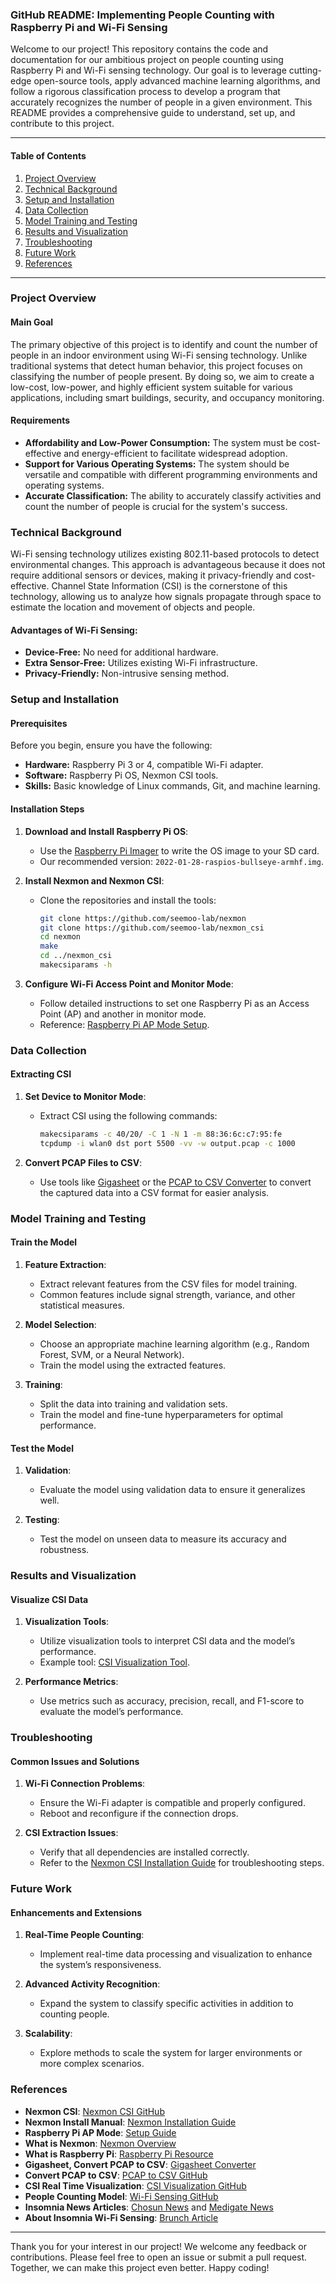 ### GitHub README: Implementing People Counting with Raspberry Pi and Wi-Fi Sensing

Welcome to our project! This repository contains the code and documentation for our ambitious project on people counting using Raspberry Pi and Wi-Fi sensing technology. Our goal is to leverage cutting-edge open-source tools, apply advanced machine learning algorithms, and follow a rigorous classification process to develop a program that accurately recognizes the number of people in a given environment. This README provides a comprehensive guide to understand, set up, and contribute to this project.

---

#### Table of Contents
1. [Project Overview](#project-overview)
2. [Technical Background](#technical-background)
3. [Setup and Installation](#setup-and-installation)
4. [Data Collection](#data-collection)
5. [Model Training and Testing](#model-training-and-testing)
6. [Results and Visualization](#results-and-visualization)
7. [Troubleshooting](#troubleshooting)
8. [Future Work](#future-work)
9. [References](#references)

---

### Project Overview

#### Main Goal
The primary objective of this project is to identify and count the number of people in an indoor environment using Wi-Fi sensing technology. Unlike traditional systems that detect human behavior, this project focuses on classifying the number of people present. By doing so, we aim to create a low-cost, low-power, and highly efficient system suitable for various applications, including smart buildings, security, and occupancy monitoring.

#### Requirements
- **Affordability and Low-Power Consumption:** The system must be cost-effective and energy-efficient to facilitate widespread adoption.
- **Support for Various Operating Systems:** The system should be versatile and compatible with different programming environments and operating systems.
- **Accurate Classification:** The ability to accurately classify activities and count the number of people is crucial for the system's success.

### Technical Background

Wi-Fi sensing technology utilizes existing 802.11-based protocols to detect environmental changes. This approach is advantageous because it does not require additional sensors or devices, making it privacy-friendly and cost-effective. Channel State Information (CSI) is the cornerstone of this technology, allowing us to analyze how signals propagate through space to estimate the location and movement of objects and people.

#### Advantages of Wi-Fi Sensing:
- **Device-Free:** No need for additional hardware.
- **Extra Sensor-Free:** Utilizes existing Wi-Fi infrastructure.
- **Privacy-Friendly:** Non-intrusive sensing method.

### Setup and Installation

#### Prerequisites
Before you begin, ensure you have the following:
- **Hardware:** Raspberry Pi 3 or 4, compatible Wi-Fi adapter.
- **Software:** Raspberry Pi OS, Nexmon CSI tools.
- **Skills:** Basic knowledge of Linux commands, Git, and machine learning.

#### Installation Steps

1. **Download and Install Raspberry Pi OS**:
   - Use the [Raspberry Pi Imager](https://www.raspberrypi.com/software/) to write the OS image to your SD card.
   - Our recommended version: `2022-01-28-raspios-bullseye-armhf.img`.

2. **Install Nexmon and Nexmon CSI**:
   - Clone the repositories and install the tools:
     ```bash
     git clone https://github.com/seemoo-lab/nexmon
     git clone https://github.com/seemoo-lab/nexmon_csi
     cd nexmon
     make
     cd ../nexmon_csi
     makecsiparams -h
     ```
   
3. **Configure Wi-Fi Access Point and Monitor Mode**:
   - Follow detailed instructions to set one Raspberry Pi as an Access Point (AP) and another in monitor mode.
   - Reference: [Raspberry Pi AP Mode Setup](https://limjunho.github.io/2020/08/25/Raspberry-Pi-AP%EB%A7%8C%EB%93%A4%EA%B8%B0.html).

### Data Collection

#### Extracting CSI
1. **Set Device to Monitor Mode**:
   - Extract CSI using the following commands:
     ```bash
     makecsiparams -c 40/20/ -C 1 -N 1 -m 88:36:6c:c7:95:fe
     tcpdump -i wlan0 dst port 5500 -vv -w output.pcap -c 1000
     ```

2. **Convert PCAP Files to CSV**:
   - Use tools like [Gigasheet](https://www.gigasheet.com/) or the [PCAP to CSV Converter](https://github.com/cheeseBG/pcap-to-csv) to convert the captured data into a CSV format for easier analysis.

### Model Training and Testing

#### Train the Model
1. **Feature Extraction**:
   - Extract relevant features from the CSV files for model training.
   - Common features include signal strength, variance, and other statistical measures.

2. **Model Selection**:
   - Choose an appropriate machine learning algorithm (e.g., Random Forest, SVM, or a Neural Network).
   - Train the model using the extracted features.

3. **Training**:
   - Split the data into training and validation sets.
   - Train the model and fine-tune hyperparameters for optimal performance.

#### Test the Model
1. **Validation**:
   - Evaluate the model using validation data to ensure it generalizes well.
   
2. **Testing**:
   - Test the model on unseen data to measure its accuracy and robustness.

### Results and Visualization

#### Visualize CSI Data
1. **Visualization Tools**:
   - Utilize visualization tools to interpret CSI data and the model’s performance.
   - Example tool: [CSI Visualization Tool](https://github.com/cheeseBG/csi-visualization).

2. **Performance Metrics**:
   - Use metrics such as accuracy, precision, recall, and F1-score to evaluate the model’s performance.

### Troubleshooting

#### Common Issues and Solutions
1. **Wi-Fi Connection Problems**:
   - Ensure the Wi-Fi adapter is compatible and properly configured.
   - Reboot and reconfigure if the connection drops.

2. **CSI Extraction Issues**:
   - Verify that all dependencies are installed correctly.
   - Refer to the [Nexmon CSI Installation Guide](https://pio-ji.notion.site/Nexmon-CSI-2653217c26644723a5f91e45f37b8a5a) for troubleshooting steps.

### Future Work

#### Enhancements and Extensions
1. **Real-Time People Counting**:
   - Implement real-time data processing and visualization to enhance the system’s responsiveness.

2. **Advanced Activity Recognition**:
   - Expand the system to classify specific activities in addition to counting people.

3. **Scalability**:
   - Explore methods to scale the system for larger environments or more complex scenarios.

### References

- **Nexmon CSI**: [Nexmon CSI GitHub](https://github.com/seemoo-lab/nexmon_csi)
- **Nexmon Install Manual**: [Nexmon Installation Guide](https://pio-ji.notion.site/Wi-Fi-Sensing-3c03bfbaa99c4cb8a7a40333278efff3)
- **Raspberry Pi AP Mode**: [Setup Guide](https://limjunho.github.io/2020/08/25/Raspberry-Pi-AP%EB%A7%8C%EB%93%A4%EA%B8%B0.html)
- **What is Nexmon**: [Nexmon Overview](https://github.com/seemoo-lab/bcm-rpi3)
- **What is Raspberry Pi**: [Raspberry Pi Resource](https://opensource.com/resources/raspberry-pi)
- **Gigasheet, Convert PCAP to CSV**: [Gigasheet Converter](https://www.gigasheet.com/popular-tools/convert-pcap-to-csv)
- **Convert PCAP to CSV**: [PCAP to CSV GitHub](https://github.com/cheeseBG/pcap-to-csv)
- **CSI Real Time Visualization**: [CSI Visualization GitHub](https://github.com/cheeseBG/csi-visualization)
- **People Counting Model**: [Wi-Fi Sensing GitHub](https://github.com/cheeseBG/wifi-sensing)
- **Insomnia News Articles**: [Chosun News](https://biz.chosun.com/it-science/ict/2022/01/07/YV7CA77GXRHGFHVW4VVCG2V5SQ/) and [Medigate News](https://medigatenews.com/news/2161288985)
- **About Insomnia Wi-Fi Sensing**: [Brunch Article](https://brunch.co.kr/@8d2b9087f2a94bd/61)

---

Thank you for your interest in our project! We welcome any feedback or contributions. Please feel free to open an issue or submit a pull request. Together, we can make this project even better. Happy coding!
